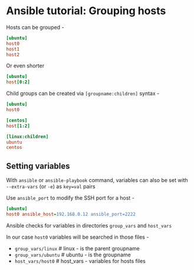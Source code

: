# Ansible tutorial: Grouping hosts

Hosts can be grouped -

```ini
[ubuntu]
host0
host1
host2
```

Or even shorter

```ini
[ubuntu]
host[0:2]
```

Child groups can be created via `[groupname:children]` syntax - 

```ini
[ubuntu]
host0

[centos]
host[1:2]

[linux:children]
ubuntu
centos
```


## Setting variables

With `ansible` or `ansible-playbook` command, variables can also be set
with `--extra-vars` (or `-e`) as `key=val` pairs 

Use `ansible_port` to modify the SSH port for a host - 

```ini
[ubuntu]
host0 ansible_host=192.168.0.12 ansible_port=2222
```

Ansible checks for variables in directories `group_vars` and `host_vars`

In our case `host0` variables will be searched in those files - 

- `group_vars/linux`  # linux - is the parent groupname
- `group_vars/ubuntu` # ubuntu - is the groupname
- `host_vars/host0`   # host_vars - variables for hosts files

